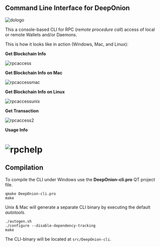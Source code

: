 ## Command Line Interface for DeepOnion

![dologo](https://camo.githubusercontent.com/b3793963a4860e775c6180b1cdbf7480e469f874/68747470733a2f2f696d6167652e6962622e636f2f6d66523452362f444f2e706e67)

This a console-based CLI for RPC (*remote procedure call*) access of local or remote Wallets and/or Daemons.

This is how it looks like in action (Windows, Mac, and Linux):

**Get Blockchain Info**

![rpcaccess](https://img2.picload.org/image/daillwol/cli.png)

**Get Blockchain Info on Mac**

![rpcaccessmac](https://img3.picload.org/image/dailwida/mac_cli.png)

**Get Blockchain Info on Linux**

![rpcaccessunix](https://img3.picload.org/image/daicdial/cli.png)

**Get Transaction**

![rpcaccess2](https://img2.picload.org/image/daillwoi/cli2.png)

**Usage Info**

![rpchelp](https://img2.picload.org/image/daillwlr/cli3.png)
=====================================

## Compilation

To compile the CLI under Windows use the **DeepOnion-cli.pro** QT project file.

```
qmake DeepOnion-cli.pro
make
```

Unix & Mac will generate a separate CLI binary by executing the default *autotools*.

```
./autogen.sh
./configure --disable-dependency-tracking
make
```

The CLI-binary will be located at `src/DeepOnion-cli`.

